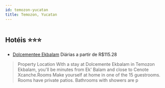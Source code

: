 ```yaml
---
id: temozon-yucatan
title: Temozon, Yucatan
---
```


<center><img src="https://www.ebookingcenter.com/tbs/files/images/hotel/b/3/e/1023233/3432806_0x0.jpg" alt="" /></center>


## Hotéis ⭐️⭐️⭐️

-    [Dolcementee Ekbalam](https://www.hurb.com/aud/https://www.hurb.com/hoteis/temozon/dolcementee-ekbalam-JNP-JP116983?cmp=18055) Diárias a partir de R$115.28
   > Property Location With a stay at Dolcemente Ekbalam in Temozon Ekbalam, you&apos;ll be minutes from Ek&apos; Balam and close to Cenote Xcanche.Rooms Make yourself at home in one of the 15 guestrooms. Rooms have private patios. Bathrooms with showers are p
